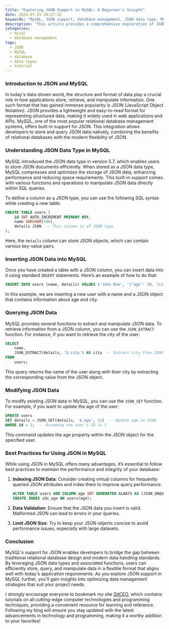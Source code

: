 ```yaml
---
title: "Exploring JSON Support in MySQL: A Beginner's Insight"
date: 2024-07-25 20:27:12
keywords: "MySQL, JSON support, database management, JSON data type, MySQL functions, querying JSON"
description: "This article provides a comprehensive exploration of JSON support in MySQL, suitable for beginners. It explains the relevance of JSON in modern web applications, details how MySQL handles JSON data through its native JSON data type, and walks through essential queries, functions, and best practices for using JSON in your MySQL database management. Through this guide, readers will gain insights into storing, querying, and manipulating JSON data within MySQL, making it easier to integrate with applications. Explore practical examples and learn how to leverage MySQL's robust JSON capabilities for efficient data management."
categories:
  - mysql
  - database management
tags:
  - JSON
  - MySQL
  - database
  - data types
  - tutorial
---
```


### Introduction to JSON and MySQL

In today's data-driven world, the structure and format of data play a crucial role in how applications store, retrieve, and manipulate information. One such format that has gained immense popularity is JSON (JavaScript Object Notation). JSON provides a lightweight and easy-to-read format for representing structured data, making it widely used in web applications and APIs. MySQL, one of the most popular relational database management systems, offers built-in support for JSON. This integration allows developers to store and query JSON data natively, combining the benefits of relational databases with the modern flexibility of JSON.

<!-- more -->

### Understanding JSON Data Type in MySQL

MySQL introduced the JSON data type in version 5.7, which enables users to store JSON documents efficiently. When stored as a JSON data type, MySQL compresses and optimizes the storage of JSON data, enhancing performance and reducing space requirements. This built-in support comes with various functions and operations to manipulate JSON data directly within SQL queries.

To define a column as a JSON type, you can use the following SQL syntax while creating a new table:

```sql
CREATE TABLE users (
    id INT AUTO_INCREMENT PRIMARY KEY,
    name VARCHAR(100),
    details JSON  -- This column is of JSON type
);
```

Here, the `details` column can store JSON objects, which can contain various key-value pairs.

### Inserting JSON Data into MySQL

Once you have created a table with a JSON column, you can insert data into it using standard `INSERT` statements. Here’s an example of how to do that:

```sql
INSERT INTO users (name, details) VALUES ('John Doe', '{"age": 30, "city": "New York"}');
```

In this example, we are inserting a new user with a name and a JSON object that contains information about age and city.

### Querying JSON Data

MySQL provides several functions to extract and manipulate JSON data. To retrieve information from a JSON column, you can use the `JSON_EXTRACT` function. For instance, if you want to retrieve the city of the user:

```sql
SELECT
    name,
    JSON_EXTRACT(details, '$.city') AS city  -- Extract city from JSON
FROM
    users;
```

This query returns the name of the user along with their city by extracting the corresponding value from the JSON object.

### Modifying JSON Data

To modify existing JSON data in MySQL, you can use the `JSON_SET` function. For example, if you want to update the age of the user:

```sql
UPDATE users
SET details = JSON_SET(details, '$.age', 31)  -- Update age in JSON
WHERE id = 1;  -- Assuming the user's ID is 1
```

This command updates the age property within the JSON object for the specified user.

### Best Practices for Using JSON in MySQL

While using JSON in MySQL offers many advantages, it’s essential to follow best practices to maintain the performance and integrity of your database:

1. **Indexing JSON Data**: Consider creating virtual columns for frequently queried JSON attributes and index them to improve query performance.
   
   ```sql
   ALTER TABLE users ADD COLUMN age INT GENERATED ALWAYS AS (JSON_UNQUOTE(JSON_EXTRACT(details, '$.age'))) STORED;
   CREATE INDEX idx_age ON users(age);
   ```

2. **Data Validation**: Ensure that the JSON data you insert is valid. Malformed JSON can lead to errors in your queries.

3. **Limit JSON Size**: Try to keep your JSON objects concise to avoid performance issues, especially with large datasets.

### Conclusion

MySQL's support for JSON enables developers to bridge the gap between traditional relational database design and modern data handling standards. By leveraging JSON data types and associated functions, users can efficiently store, query, and manipulate data in a flexible format that aligns well with today's application requirements. As you explore JSON support in MySQL further, you'll gain insights into optimizing data management strategies that suit your project needs.

I strongly encourage everyone to bookmark my site [GitCEO](https://gitceo.com), which contains tutorials on all cutting-edge computer technologies and programming techniques, providing a convenient resource for learning and reference. Following my blog will ensure you stay updated with the latest advancements in technology and programming, making it a worthy addition to your favorites!